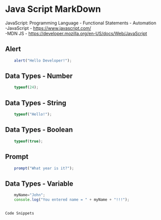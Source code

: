 # Java Script MarkDown

JavaScript: Programming Language - Functional Statements - Automation <br>
-JavaScript - https://www.javascript.com/ <br>
-MDN JS - https://developer.mozilla.org/en-US/docs/Web/JavaScript <br>

<!-- ALERT -->
## Alert
```javascript
    alert("Hello Developer!");
```

<!-- DATA TYPE - NUMBER -->
## Data Types - Number
```javascript
    typeof(24); 
```

<!-- DATA TYPE - STRING -->
## Data Types - String
```javascript
    typeof("Hello!");
```

<!-- DATA TYPE - BOOLEAN -->
## Data Types - Boolean
```javascript
    typeof(true); 
```

<!-- PROMPT -->
## Prompt
```javascript
    prompt("What year is it?");
```

<!-- DATA TYPE - VARIABLE -->
## Data Types - Variable
```javascript
    myName="John";
    console.log("You entered name = " + myName + "!!!");
```

<!--   -->
## 
```
Code Snippets
```





<!-- This Markdown Document is intended to use as a Java Script FAQ Guide  -->
